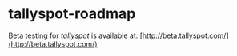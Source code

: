 # tallyspot-roadmap

Beta testing for _tallyspot_ is available at: [http://beta.tallyspot.com/](http://beta.tallyspot.com/)
